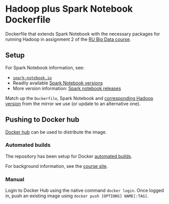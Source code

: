 # Hadoop plus Spark Notebook Dockerfile

Dockerfile that extends Spark Notebook with the necessary packages for running Hadoop in assignment 2 of the 
[RU Big Data course](https://rubigdata.github.io).

## Setup

For Spark Notebook information, see:

+ [`spark-notebook.io`](https://spark-notebook.io)
+ Readily available [Spark Notebook versions](https://hub.docker.com/r/andypetrella/spark-notebook/tags/)
+ More version information: [Spark notebook releases](https://github.com/spark-notebook/spark-notebook/blob/master/docs/using_releases.md)

Match up the `Dockerfile`, Spark Notebook and [corresponding Hadoop version](http://ftp.nluug.nl/internet/apache/hadoop/common/)
from the mirror we use (or update to an alternative one).

## Pushing to Docker hub

[Docker hub](https://hub.docker.com) can be used to distribute the image.

### Automated builds

The repository has been setup for Docker [automated builds](https://docs.docker.com/docker-hub/builds/).

For background information, see the [course site](https://rubigdata.github.io/course/background/docker-hub.html).

### Manual

Login to Docker Hub using the native command `docker login`. 
Once logged in, push an existing image using `docker push [OPTIONS] NAME[:TAG]`. 
